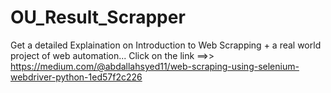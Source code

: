 # OU_Result_Scrapper
Get a detailed Explaination on Introduction to Web Scrapping + a real world project of web automation...
Click on the link ==>> https://medium.com/@abdallahsyed11/web-scraping-using-selenium-webdriver-python-1ed57f2c226

